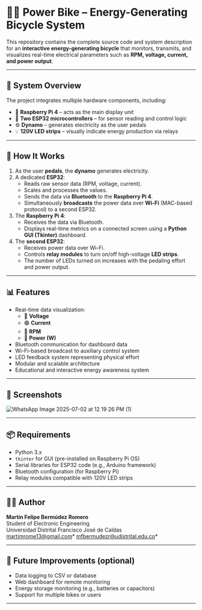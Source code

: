 # 🚴‍♂️ Power Bike – Energy-Generating Bicycle System

This repository contains the complete source code and system description for an **interactive energy-generating bicycle** that monitors, transmits, and visualizes real-time electrical parameters such as **RPM, voltage, current, and power output**.

---

## 🔧 System Overview

The project integrates multiple hardware components, including:

- 🧠 **Raspberry Pi 4** – acts as the main display unit
- 📡 **Two ESP32 microcontrollers** – for sensor reading and control logic
- ⚙️ **Dynamo** – generates electricity as the user pedals
- 💡 **120V LED strips** – visually indicate energy production via relays

---

## 🔁 How It Works

1. As the user **pedals**, the **dynamo** generates electricity.
2. A dedicated **ESP32**:
   - Reads raw sensor data (RPM, voltage, current).
   - Scales and processes the values.
   - Sends the data via **Bluetooth** to the **Raspberry Pi 4**.
   - Simultaneously **broadcasts** the power data over **Wi-Fi** (MAC-based protocol) to a second ESP32.
3. The **Raspberry Pi 4**:
   - Receives the data via Bluetooth.
   - Displays real-time metrics on a connected screen using a **Python GUI (Tkinter)** dashboard.
4. The **second ESP32**:
   - Receives power data over Wi-Fi.
   - Controls **relay modules** to turn on/off high-voltage **LED strips**.
   - The number of LEDs turned on increases with the pedaling effort and power output.

---

## 📊 Features

- Real-time data visualization:
  - 🔵 **Voltage**
  - 🟢 **Current**
  - 🔁 **RPM**
  - 🔌 **Power (W)**
- Bluetooth communication for dashboard data
- Wi-Fi-based broadcast to auxiliary control system
- LED feedback system representing physical effort
- Modular and scalable architecture
- Educational and interactive energy awareness system

---

## 📸 Screenshots

![WhatsApp Image 2025-07-02 at 12 19 26 PM (1)](https://github.com/user-attachments/assets/1e5ae4fc-ae23-4544-899d-012a0a7748b5)


---

## 📦 Requirements

- Python 3.x
- `tkinter` for GUI (pre-installed on Raspberry Pi OS)
- Serial libraries for ESP32 code (e.g., Arduino framework)
- Bluetooth configuration (for Raspberry Pi)
- Relay modules compatible with 120V LED strips

---

## 👨‍💻 Author

**Martín Felipe Bermúdez Romero**  
Student of Electronic Engineering  
Universidad Distrital Francisco José de Caldas  
martimrome13@gmail.com*
mfbermudezr@udistrital.edu.co*

---


## 🚀 Future Improvements (optional)

- Data logging to CSV or database
- Web dashboard for remote monitoring
- Energy storage monitoring (e.g., batteries or capacitors)
- Support for multiple bikes or users

---



